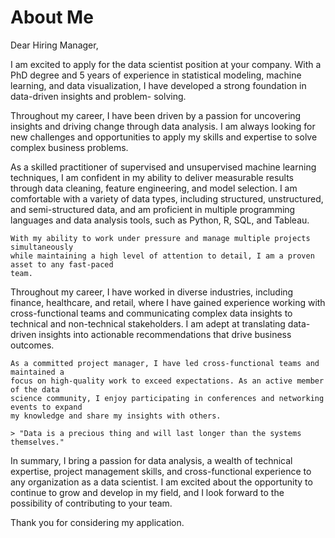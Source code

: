 # About Me
Dear Hiring Manager,

I am excited to apply for the data scientist position at your company. With a PhD degree
and 5 years of experience in statistical modeling, machine learning, and data
visualization, I have developed a strong foundation in data-driven insights and problem-
solving.

Throughout my career, I have been driven by a passion for uncovering insights and
driving change through data analysis. I am always looking for new challenges and
opportunities to apply my skills and expertise to solve complex business problems.

As a skilled practitioner of supervised and unsupervised machine learning techniques, I
am confident in my ability to deliver measurable results through data cleaning, feature
engineering, and model selection. I am comfortable with a variety of data types, including
structured, unstructured, and semi-structured data, and am proficient in multiple
programming languages and data analysis tools, such as Python, R, SQL, and Tableau.

```{warning}
With my ability to work under pressure and manage multiple projects simultaneously
while maintaining a high level of attention to detail, I am a proven asset to any fast-paced
team.
```

Throughout my career, I have worked in diverse industries, including finance, healthcare,
and retail, where I have gained experience working with cross-functional teams and
communicating complex data insights to technical and non-technical stakeholders. I am
adept at translating data-driven insights into actionable recommendations that drive
business outcomes.

```{note}
As a committed project manager, I have led cross-functional teams and maintained a
focus on high-quality work to exceed expectations. As an active member of the data
science community, I enjoy participating in conferences and networking events to expand
my knowledge and share my insights with others.
```

```{margin} **Quote by Tim Berners-Lee**
> "Data is a precious thing and will last longer than the systems themselves."
```

In summary, I bring a passion for data analysis, a wealth of technical expertise, project
management skills, and cross-functional experience to any organization as a data
scientist. I am excited about the opportunity to continue to grow and develop in my field,
and I look forward to the possibility of contributing to your team.

Thank you for considering my application.